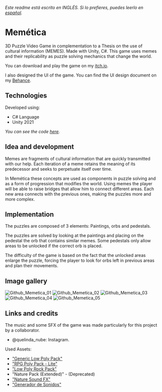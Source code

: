 *Este readme está escrito en INGLÉS. Si lo prefieres, puedes leerlo en [español](README.es.md).*

# Memética

3D Puzzle Video Game in complementation to a Thesis on the use of cultural information (MEMES). Made with Unity, C#.
This game uses memes and their replicability as puzzle solving mechanics that change the world. 

You can download and play the game on my [itch.io](https://facundo-bravo.itch.io/memetica).

I also designed the UI of the game. You can find the UI design document on my [Behance](https://www.behance.net/gallery/175545155/MEMETICA-Videogame-UI-Design).

## Technologies

Developed using:
- C# Language
- Unity 2021

*You can see the code [here](Assets/_Scripts).*

## Idea and development

Memes are fragments of cultural information that are quickly transmitted with our help.
Each iteration of a meme retains the meaning of its predecessor and seeks to perpetuate itself over time.

In Memética these concepts are used as components in puzzle solving and as a form of progression that modifies the world.
Using memes the player will be able to raise bridges that allow him to connect different areas.
Each new area connects with the previous ones, making the puzzles more and more complex.

## Implementation

The puzzles are composed of 3 elements: Paintings, orbs and pedestals.

The puzzles are solved by looking at the paintings and placing on the pedestal the orb that contains similar memes.
Some pedestals only allow areas to be unlocked if the correct orb is placed.

The difficulty of the game is based on the fact that the unlocked areas enlarge the puzzle, forcing the player to look for orbs left in previous areas and plan their movements.

## Image gallery

![Github_Memetica_01](https://github.com/BravoFacundo/MEMETICA/assets/88951560/c4ee33c4-e471-4432-8ad0-e54415f37d75)
![Github_Memetica_02](https://github.com/BravoFacundo/MEMETICA/assets/88951560/6a5aac96-4c7e-473a-893f-36e7eff07422)
![Github_Memetica_03](https://github.com/BravoFacundo/MEMETICA/assets/88951560/338b929b-9fba-4d84-aabc-42793ac374ef)
![Github_Memetica_04](https://github.com/BravoFacundo/MEMETICA/assets/88951560/71fbea3c-1bb8-4e5d-bbd8-6091e86638b4)
![Github_Memetica_05](https://github.com/BravoFacundo/MEMETICA/assets/88951560/6f886381-51c4-4453-9d11-8eaa3da003e6)

## Links and credits

The music and some SFX of the game was made particularly for this project by a collaborator.
- @quelinda_nube: Instagram.

Used Assets:
- ["Generic Low Poly Pack"](https://assetstore.unity.com/packages/3d/environments/generic-low-poly-pack-141077)
- ["RPG Poly Pack - Lite"](https://assetstore.unity.com/packages/3d/environments/landscapes/rpg-poly-pack-lite-148410)
- ["Low Poly Rock Pack"](https://assetstore.unity.com/packages/3d/environments/low-poly-rock-pack-57874)
- "Nature Pack (Extended)" - (Deprecated)
- ["Nature Sound FX"](https://assetstore.unity.com/packages/audio/sound-fx/nature-sound-fx-180413)
- ["Generador de Sonidos"](https://www.leshylabs.com/apps/sfMaker/)
